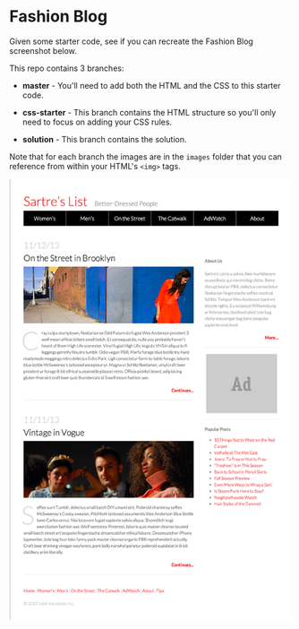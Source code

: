 # Fashion Blog

Given some starter code, see if you can recreate the Fashion Blog screenshot below.

This repo contains 3 branches:

- **master** - You'll need to add both the HTML and the CSS to this starter code.

- **css-starter** - This branch contains the HTML structure so you'll only need to focus on adding your CSS rules.

- **solution** - This branch contains the solution.

Note that for each branch the images are in the `images` folder that you can reference from within your HTML's `<img>` tags.

![Fashion Blog](screenshot.png)
